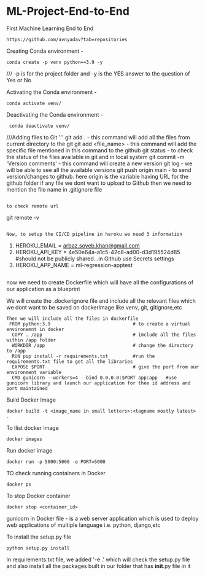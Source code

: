 # ML-Project-End-to-End
First Machine Learning End to End

```
https://github.com/avnyadav?tab=repositories
```

Creating Conda environment - 
```
conda create -p venv python==3.9 -y 
```
/// -p is for the project folder and -y is the YES answer to the question of Yes or No

Activating the Conda environment - 
```
conda activate venv/ 
```


Deactivating the Conda environment - 
```
 conda deactivate venv/ 
```

///Adding files to Git
'''
git add .                         - this command will add all the files from current directory to the git
git add <file_name>               - this command will add the specific file mentioned in this command to the github
git status                        -  to check the status of the files available in git and in local system
git commit -m 'Version comments'  - this command will create a new version 
git log                           - we will be able to see all the available versions
git push origin main              -  to send version/changes to github. here origin is the variable having URL for the github folder
if any file we dont want to upload to Github then we need to mention the file name in .gitignore file
```

to check remote url
```
git remote -v
```

Now, to setup the CI/CD pipeline in heroku we need 3 information
```
1. HEROKU_EMAIL = arbaz.soyeb.khan@gmail.com
2. HEROKU_API_KEY = 4e50e64a-a1c5-42c8-ad00-d3d195524d85     #should not be publicly shared...in Github use Secrets settings
3. HEROKU_APP_NAME = ml-regression-apptest
```
```
now we need to create Dockerfile which will have all the configurations of our application as a blueprint

We will create the .dockerignore file and include all the relevant files which we dont want to be saved on dockerimage like venv, git, gitignore,etc
```
Then we will include all the files in dockerfile 
 FROM python:3.9                              # to create a virtual environemnt in docker
  COPY . /app                                 # imclude all the files within /app folder
  WORKDIR /app                                # change the directory to /app
  RUN pip install -r requirements.txt         #run the requirements.txt file to get all the libraries
  EXPOSE $PORT                                # give the port from our environment variable 
  CMD gunicorn --workers=4 --bind 0.0.0.0:$PORT app:app   #use gunicorn library and launch our application for thee id address and port maintained

```


Build Docker Image
```
docker build -t <image_name in small letters>:<tagname mostly latest> .
```

To llist docker image
```
docker images
```

Run docker image
```
docker run -p 5000:5000 -e PORT=5000
```

TO check running containers in Docker
```
docker ps
```


To stop Docker container
```
docker stop <container_id>
```
gunicorn in Docker file - is a web server application which is used to deploy web applications of multiple language i.e. python, django,etc


To install the setup.py file 
```
python setup.py install
```


In requirements.txt file, we added '-e .' which will check the setup.py file and also install all the packages built in our folder that has __init__.py file in it 